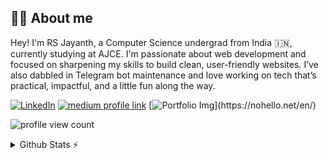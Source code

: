 ## 🙋‍♂️ About me


Hey! I'm RS Jayanth, a Computer Science undergrad from India 🇮🇳, currently studying at AJCE. I'm passionate about web development and focused on sharpening my skills to build clean, user-friendly websites. I’ve also dabbled in Telegram bot maintenance and love working on tech that’s practical, impactful, and a little fun along the way.

[![LinkedIn](https://img.shields.io/badge/LinkedIn-0A66C2?&style=for-the-badge&logo=linkedin&logoColor=white)](https://www.linkedin.com/in/rsjayanth/)
[![medium profile link](https://img.shields.io/badge/Medium-12100E?style=for-the-badge&logo=medium&logoColor=white)](https://medium.com/@rsjaynth)
[![Portfolio Img]([https://img.shields.io/badge/My%20Portfolio%20Website-8A2BE2](https://img.shields.io/badge/%20Portfolio_Website-rs_jayanth-0A66C2?style=for-the-badge&logo=google-chrome&logoColor=white))](https://nohello.net/en/)



![profile view count](https://komarev.com/ghpvc/?username=rsjaynth)


<details>
  <summary>Github Stats ⚡</summary>
  <a href="#">
    <img src="https://github-readme-stats.vercel.app/api?username=rsjaynth&count_private=true&hide_border=true&line_height=20&show_icons=true&title_color=00FFFF&text_color=FFFFFF&icon_color=00FFFF&bg_color=000000" />
  </a>

  <a href="#">
    <img src="https://github-readme-stats.vercel.app/api/top-langs/?username=rsjaynth&layout=compact&count_private=true&hide_border=true&title_color=00FFFF&text_color=FFFFFF&bg_color=000000" />
  </a>
</details>






